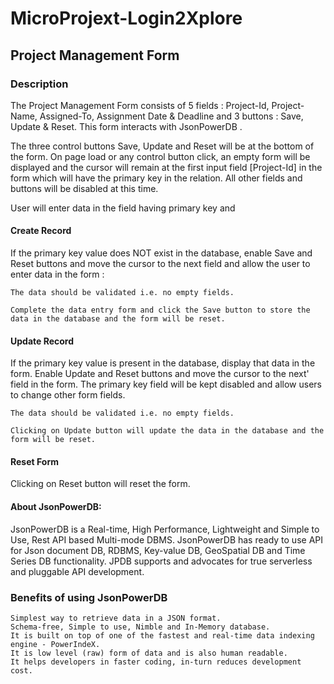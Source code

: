 # MicroProjext-Login2Xplore

## Project Management Form

### Description

The Project Management Form consists of 5 fields :
Project-Id, Project-Name,  Assigned-To,  Assignment Date &  Deadline and 
3 buttons :
Save, Update & Reset.
This form interacts with JsonPowerDB .

The three control buttons Save, Update and Reset will be at the bottom of the form. On page load or any control button click, an empty form will be displayed and the cursor will remain at the first input field [Project-Id] in the form which will have the primary key in the relation. All other fields and buttons will be disabled at this time.

User will enter data in the field having primary key and

#### Create Record 
If the primary key value does NOT exist in the database, enable Save and Reset buttons and move the cursor to the next field and allow the user to enter data in the form : 

    The data should be validated i.e. no empty fields.

    Complete the data entry form and click the Save button to store the data in the database and the form will be reset.

#### Update Record
If the primary key value is present in the database, display that data in the form. Enable Update and Reset buttons and move the cursor to the next' field in the form. The primary key field will be kept disabled and allow users to change other form fields.

    The data should be validated i.e. no empty fields.

    Clicking on Update button will update the data in the database and the form will be reset.

#### Reset Form
Clicking on Reset button will reset the form.

#### About JsonPowerDB:
JsonPowerDB is a Real-time, High Performance, Lightweight and Simple to Use, Rest API based Multi-mode DBMS. JsonPowerDB has ready to use API for Json document DB, RDBMS, Key-value DB, GeoSpatial DB and Time Series DB functionality. JPDB supports and advocates for true serverless and pluggable API development.

### Benefits of using JsonPowerDB
    Simplest way to retrieve data in a JSON format.
    Schema-free, Simple to use, Nimble and In-Memory database.
    It is built on top of one of the fastest and real-time data indexing engine - PowerIndeX.
    It is low level (raw) form of data and is also human readable.
    It helps developers in faster coding, in-turn reduces development cost.
